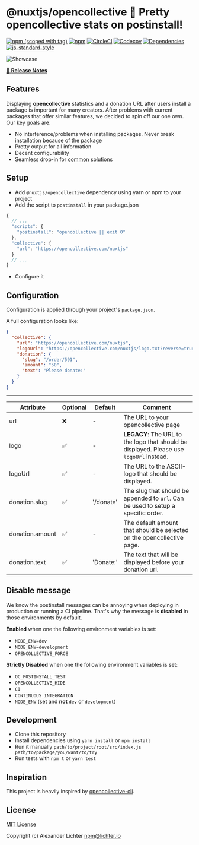 # @nuxtjs/opencollective 🤝 Pretty opencollective stats on postinstall!
[![npm (scoped with tag)](https://img.shields.io/npm/v/@nuxtjs/opencollective/latest.svg?style=flat-square)](https://npmjs.com/package/@nuxtjs/opencollective)
[![npm](https://img.shields.io/npm/dt/@nuxtjs/opencollective.svg?style=flat-square)](https://npmjs.com/package/@nuxtjs/opencollective)
[![CircleCI](https://img.shields.io/circleci/project/github/nuxt/opencollective.svg?style=flat-square)](https://circleci.com/gh/nuxt/opencollective)
[![Codecov](https://img.shields.io/codecov/c/github/nuxt/opencollective.svg?style=flat-square)](https://codecov.io/gh/nuxt/opencollective)
[![Dependencies](https://david-dm.org/nuxt/opencollective/status.svg?style=flat-square)](https://david-dm.org/nuxt/opencollective)
[![js-standard-style](https://img.shields.io/badge/code_style-standard-brightgreen.svg?style=flat-square)](http://standardjs.com)

![Showcase](https://i.imgur.com/PZqyT3x.jpg)

>

[📖 **Release Notes**](./CHANGELOG.md)

## Features

Displaying **opencollective** statistics and a donation URL after users install a package
is important for many creators. After problems with current packages that offer similar
features, we decided to spin off our one own. Our key goals are:

* No interference/problems when installing packages. Never break installation because of the package
* Pretty output for all information
* Decent configurability
* Seamless drop-in for [common](https://github.com/opencollective/opencollective-cli) [solutions](https://github.com/opencollective/opencollective-postinstall)

## Setup

- Add `@nuxtjs/opencollective` dependency using yarn or npm to your project
- Add the script to `postinstall` in your package.json

```js
{
  // ...
  "scripts": {
    "postinstall": "opencollective || exit 0"
  },
  "collective": {
    "url": "https://opencollective.com/nuxtjs"
  }
  // ...
}
```

- Configure it

## Configuration

Configuration is applied through your project's `package.json`.

A full configuration looks like:

```json
{
  "collective": {
    "url": "https://opencollective.com/nuxtjs",
    "logoUrl": "https://opencollective.com/nuxtjs/logo.txt?reverse=true&variant=variant2",
    "donation": {
      "slug": "/order/591",
      "amount": "50",
      "text": "Please donate:"
    }
  }
}
```

---

| Attribute | Optional | Default | Comment |
| ---    |   ---   | ---   | --- |
| url | ❌  | - | The URL to your opencollective page
| logo | ✅  | - | **LEGACY**: The URL to the logo that should be displayed. Please use `logoUrl` instead.
| logoUrl | ✅  | - | The URL to the ASCII-logo that should be displayed.
| donation.slug | ✅  | '/donate' | The slug that should be appended to `url`. Can be used to setup a specific order.
| donation.amount | ✅  | - | The default amount that should be selected on the opencollective page.
| donation.text | ✅  | 'Donate:' | The text that will be displayed before your donation url.

## Disable message

We know the postinstall messages can be annoying when deploying in
production or running a CI pipeline. That's why the message is
**disabled** in those environments by default.

**Enabled** when one the following environment variables is set:

* `NODE_ENV=dev`
* `NODE_ENV=development`
* `OPENCOLLECTIVE_FORCE`

**Strictly Disabled** when one the following environment variables is set:

- `OC_POSTINSTALL_TEST`
- `OPENCOLLECTIVE_HIDE`
- `CI`
- `CONTINUOUS_INTEGRATION`
- `NODE_ENV` (set and **not** `dev` or `development`)

## Development

- Clone this repository
- Install dependencies using `yarn install` or `npm install`
- Run it manually `path/to/project/root/src/index.js path/to/package/you/want/to/try`
- Run tests with `npm t` or `yarn test`

## Inspiration

This project is heavily inspired by [opencollective-cli](https://github.com/opencollective/opencollective-cli).

## License

[MIT License](./LICENSE)

Copyright (c) Alexander Lichter <npm@lichter.io>

